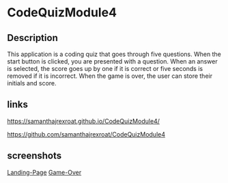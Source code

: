 # CodeQuizModule4

## Description

This application is a coding quiz that goes through five questions.  When the start button is clicked, you are presented with a question.  When an answer is selected, the score goes up by one if it is correct or five seconds is removed if it is incorrect. When the game is over, the user can store their initials and score.

## links

https://samanthajrexroat.github.io/CodeQuizModule4/

https://github.com/samanthajrexroat/CodeQuizModule4

## screenshots
[Landing-Page](/assets/images/quiz-code-landing-page.png)
[Game-Over](/assets/images/quiz-code-game-over.png)